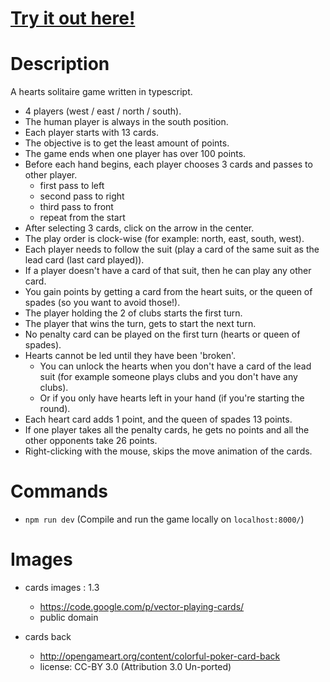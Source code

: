 # [Try it out here!](http://nbpt.eu/games/hearts_solitaire/)

# Description

A hearts solitaire game written in typescript.

-   4 players (west / east / north / south).
-   The human player is always in the south position.
-   Each player starts with 13 cards.
-   The objective is to get the least amount of points.
-   The game ends when one player has over 100 points.
-   Before each hand begins, each player chooses 3 cards and passes to other player.
    -   first pass to left
    -   second pass to right
    -   third pass to front
    -   repeat from the start
-   After selecting 3 cards, click on the arrow in the center.
-   The play order is clock-wise (for example: north, east, south, west).
-   Each player needs to follow the suit (play a card of the same suit as the lead card (last card played)).
-   If a player doesn't have a card of that suit, then he can play any other card.
-   You gain points by getting a card from the heart suits, or the queen of spades (so you want to avoid those!).
-   The player holding the 2 of clubs starts the first turn.
-   The player that wins the turn, gets to start the next turn.
-   No penalty card can be played on the first turn (hearts or queen of spades).
-   Hearts cannot be led until they have been 'broken'.
    -   You can unlock the hearts when you don't have a card of the lead suit (for example someone plays clubs and you don't have any clubs).
    -   Or if you only have hearts left in your hand (if you're starting the round).
-   Each heart card adds 1 point, and the queen of spades 13 points.
-   If one player takes all the penalty cards, he gets no points and all the other opponents take 26 points.
-   Right-clicking with the mouse, skips the move animation of the cards.

# Commands

-   `npm run dev` (Compile and run the game locally on `localhost:8000/`)

# Images

-   cards images : 1.3

    -   https://code.google.com/p/vector-playing-cards/
    -   public domain

-   cards back
    -   http://opengameart.org/content/colorful-poker-card-back
    -   license: CC-BY 3.0 (Attribution 3.0 Un-ported)
